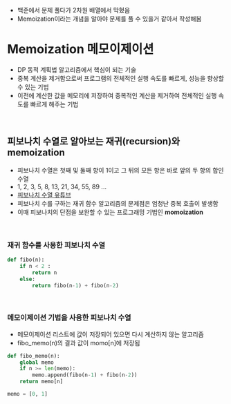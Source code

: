 - 백준에서 문제 풀다가 2차원 배열에서 막혔음
- Memoization이라는 개념을 알아야 문제를 풀 수 있을거 같아서 작성해봄

# Memoization 메모이제이션
- DP 동적 계획법 알고리즘에서 핵심이 되는 기술
- 중복 계산을 제거함으로써 프로그램의 전체적인 실행 속도를 빠르게, 성능을 향상할 수 있는 기법
- 이전에 계산한 값을 메모리에 저장하여 중복적인 계산을 제거하여 전체적인 실행 속도를 빠르게 해주는 기법

</br>

## 피보나치 수열로 알아보는 재귀(recursion)와 memoization
- 피보나치 수열은 첫째 및 둘째 항이 1이고 그 뒤의 모든 항은 바로 앞의 두 항의 합인 수열
- 1, 2, 3, 5, 8, 13, 21, 34, 55, 89 ...
- [피보나치 수열 유튜브](https://www.youtube.com/watch?v=V9d7wrMPzHE)
- 피보나치 수를 구하는 재귀 함수 알고리즘의 문제점은 엄청난 중복 호출이 발생함
- 이때 피보나치의 단점을 보완할 수 있는 프로그래밍 기법인 **momoization**

</br>

### 재귀 함수를 사용한 피보나치 수열 
```python
def fibo(n):
    if n < 2 :
        return n
    else:
        return fibo(n-1) + fibo(n-2)
```

</br>

### 메모이제이션 기법을 사용한 피보나치 수열
- 메모이제이션 리스트에 값이 저장되어 있으면 다시 계산하지 않는 알고리즘
- fibo_memo(n)의 결과 값이 momo[n]에 저장됨
```python
def fibo_memo(n):
    global memo
    if n >= len(memo):
        memo.append(fibo(n-1) + fibo(n-2))
    return memo[n]

memo = [0, 1]
```